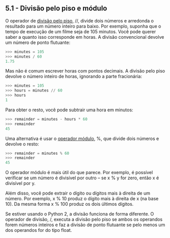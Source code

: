 ## 5.1 - Divisão pelo piso e módulo

O operador de [divisão pelo piso](13-glossario.md#divisão-pelo-piso), //, divide dois números e arredonda o resultado para um número inteiro para baixo. Por exemplo, suponha que o tempo de execução de um filme seja de 105 minutos. Você pode querer saber a quanto isso corresponde em horas. A divisão convencional devolve um número de ponto flutuante:


```python
>>> minutes = 105
>>> minutes / 60
1.75
```

Mas não é comum escrever horas com pontos decimais. A divisão pelo piso devolve o número inteiro de horas, ignorando a parte fracionária:


```python
>>> minutes = 105
>>> hours = minutes // 60
>>> hours
1
```

Para obter o resto, você pode subtrair uma hora em minutos:


```python
>>> remainder = minutes - hours * 60
>>> remainder
45
```

Uma alternativa é usar o [operador módulo](13-glossario.md#operador-módulo), %, que divide dois números e devolve o resto:


```python
>>> remainder = minutes % 60
>>> remainder
45
```

O operador módulo é mais útil do que parece. Por exemplo, é possível verificar se um número é divisível por outro – se x % y for zero, então x é divisível por y.

Além disso, você pode extrair o dígito ou dígitos mais à direita de um número. Por exemplo, x % 10 produz o dígito mais à direita de x (na base 10). Da mesma forma x % 100 produz os dois últimos dígitos.

Se estiver usando o Python 2, a divisão funciona de forma diferente. O operador de divisão, /, executa a divisão pelo piso se ambos os operandos forem números inteiros e faz a divisão de ponto flutuante se pelo menos um dos operandos for do tipo float.
